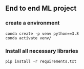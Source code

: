 ## End to end ML project
### create a environment
```
conda create -p venv python==3.8
conda activate venv/
```
### Install all necessary libraries
```
pip install -r requirements.txt
```
